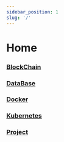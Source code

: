 ```yaml
---
sidebar_position: 1
slug: '/'
---
```


# Home

### [BlockChain](./category/blockchain)
### [DataBase](./category/database)
### [Docker](./category/docker)
### [Kubernetes](./category/kubernetes)
### [Project](./category/project)